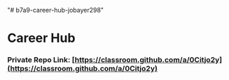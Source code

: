 "# b7a9-career-hub-jobayer298" 
# Career Hub
### Private Repo Link: [https://classroom.github.com/a/0Citjo2y](https://classroom.github.com/a/0Citjo2y)